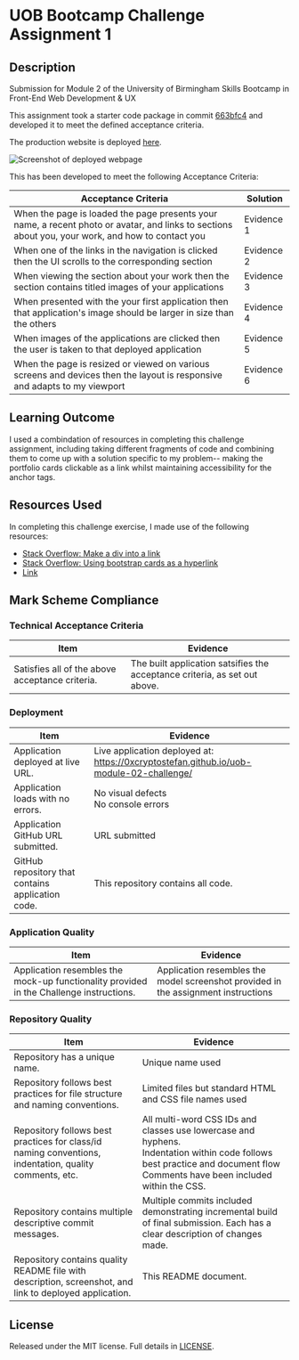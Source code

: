 # UOB Bootcamp Challenge Assignment 1

## Description

Submission for Module 2 of the University of Birmingham Skills Bootcamp in Front-End Web Development &amp; UX

This assignment took a starter code package in commit [663bfc4](https://github.com/0xCryptoStefan/uob-module-02-challenge/tree/663bfc4dbe755b36418ec08640f8e3e3091fab22) and developed it to meet the defined acceptance criteria.

The production website is deployed [here](https://0xcryptostefan.github.io/uob-module-02-challenge/).

![Screenshot of deployed webpage](./abc.jpg)

This has been developed to meet the following Acceptance Criteria:

| Acceptance Criteria                                                                                                                               | Solution   |
| ------------------------------------------------------------------------------------------------------------------------------------------------- | ---------- |
| When the page is loaded the page presents your name, a recent photo or avatar, and links to sections about you, your work, and how to contact you | Evidence 1 |
| When one of the links in the navigation is clicked then the UI scrolls to the corresponding section                                               | Evidence 2 |
| When viewing the section about your work then the section contains titled images of your applications                                             | Evidence 3 |
| When presented with the your first application then that application's image should be larger in size than the others                             | Evidence 4 |
| When images of the applications are clicked then the user is taken to that deployed application                                                   | Evidence 5 |
| When the page is resized or viewed on various screens and devices then the layout is responsive and adapts to my viewport                         | Evidence 6 |

## Learning Outcome

I used a combindation of resources in completing this challenge assignment, including taking different fragments of code and combining them to come up with a solution specific to my problem-- making the portfolio cards clickable as a link whilst maintaining accessibility for the anchor tags.

## Resources Used

In completing this challenge exercise, I made use of the following resources:

- [Stack Overflow: Make a div into a link](https://stackoverflow.com/questions/796087/make-a-div-into-a-link)
- [Stack Overflow: Using bootstrap cards as a hyperlink](https://stackoverflow.com/questions/49554070/using-bootstrap-cards-as-a-hyperlink)
- [Link](item)

## Mark Scheme Compliance

### Technical Acceptance Criteria

| Item                                            | Evidence                                                                   |
| ----------------------------------------------- | -------------------------------------------------------------------------- |
| Satisfies all of the above acceptance criteria. | The built application satsifies the acceptance criteria, as set out above. |

### Deployment

| Item                                              | Evidence                                                                                |
| ------------------------------------------------- | --------------------------------------------------------------------------------------- |
| Application deployed at live URL.                 | Live application deployed at: https://0xcryptostefan.github.io/uob-module-02-challenge/ |
| Application loads with no errors.                 | No visual defects <br /> No console errors                                              |
| Application GitHub URL submitted.                 | URL submitted                                                                           |
| GitHub repository that contains application code. | This repository contains all code.                                                      |

### Application Quality

| Item                                                                                    | Evidence                                                                           |
| --------------------------------------------------------------------------------------- | ---------------------------------------------------------------------------------- |
| Application resembles the mock-up functionality provided in the Challenge instructions. | Application resembles the model screenshot provided in the assignment instructions |

### Repository Quality

| Item                                                                                                    | Evidence                                                                                                                                                                                |
| ------------------------------------------------------------------------------------------------------- | --------------------------------------------------------------------------------------------------------------------------------------------------------------------------------------- |
| Repository has a unique name.                                                                           | Unique name used                                                                                                                                                                        |
| Repository follows best practices for file structure and naming conventions.                            | Limited files but standard HTML and CSS file names used                                                                                                                                 |
| Repository follows best practices for class/id naming conventions, indentation, quality comments, etc.  | All multi-word CSS IDs and classes use lowercase and hyphens. <br /> Indentation within code follows best practice and document flow <br /> Comments have been included within the CSS. |
| Repository contains multiple descriptive commit messages.                                               | Multiple commits included demonstrating incremental build of final submission. Each has a clear description of changes made.                                                            |
| Repository contains quality README file with description, screenshot, and link to deployed application. | This README document.                                                                                                                                                                   |

## License

Released under the MIT license. Full details in [LICENSE](./LICENSE).
